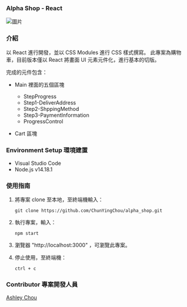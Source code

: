 ### Alpha Shop - React

![圖片](https://user-images.githubusercontent.com/93201810/199679468-b8bfe642-00d6-47ea-88da-859935b2260f.png)

### 介紹

以 React 進行開發，並以 CSS Modules 進行 CSS 樣式撰寫。
此專案為購物車，目前版本僅以 React 將畫面 UI 元素元件化，進行基本的切版。

完成的元件包含：

- Main 裡面的五個區塊
  - StepProgress
  - Step1-DeliverAddress
  - Step2-ShppingMethod
  - Step3-PaymentInformation
  - ProgressControl
  
- Cart 區塊 

### Environment Setup 環境建置

- Visual Studio Code
- Node.js v14.18.1

### 使用指南

1. 將專案 clone 至本地，至終端機輸入：

   ```
   git clone https://github.com/ChunYingChou/alpha_shop.git
   ```

2. 執行專案，輸入：
   ```
   npm start
   ```
3. 瀏覽器 "http://localhost:3000" ，可瀏覽此專案。

4. 停止使用，至終端機：
   ```
   ctrl + c
   ```

### Contributor 專案開發人員

[Ashley Chou](https://github.com/ChunYingChou)
